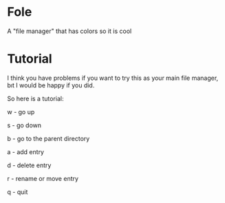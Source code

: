 # Fole
A "file manager" that has colors so it is cool

# Tutorial
I think you have problems if you want to try this as your main file manager, bıt I would be happy if you did.

So here is a tutorial:

w - go up

s - go down

b - go to the parent directory

a - add entry

d - delete entry

r - rename or move entry

q - quit
